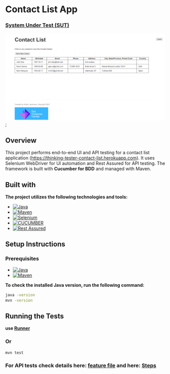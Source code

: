 # Contact List App

### [System Under Test (SUT)](https://thinking-tester-contact-list.herokuapp.com)
<img src="contacts.png" alt="sut.png" width="700"/>;

## Overview
This project performs end-to-end UI and API testing for a contact list application (https://thinking-tester-contact-list.herokuapp.com). It uses Selenium WebDriver for UI automation and Rest Assured for API testing. 
The framework is built with **Cucumber for BDD** and managed with Maven.


## Built with
**The project utilizes the following technologies and tools:**
* [![Java][Java]][java-url]
* [![Maven][Maven]][maven.url]
* [![Selenium][Selenium]][selenium-url]
* [![CUCUMBER][CUCUMBER]][CUCUMBER-URL]
* [![Rest Assured][Rest Assured]][restassured-url]

## Setup Instructions
### Prerequisites
* [![Java][Java]][java-url]
* [![Maven][Maven]][maven.url]

**To check the installed Java version, run the following command:**
```bash
java -version
mvn -version
```

## Running the Tests
**use [Runner](src/test/java/Runner.java)**

### Or

```bash
mvn test
```

### For API tests check details here: [feature file](src/test/resources/Features/API) and here: [Steps](src/test/java/StepDefinitions/API)




[Java]:https://img.shields.io/badge/Java23-ED8B00?style=for-the-badge&logo=openjdk&logoColor=white
[java-url]:https://www.oracle.com/java/technologies/javase/jdk23-archive-downloads.html
[Maven]:https://img.shields.io/badge/-maven-FFA500?style=for-the-badge&logo=maven&logoColor=white
[maven.url]: https://maven.apache.org/download.cgi
[Docker]:https://img.shields.io/badge/-docker-white?style=for-the-badge&logo=docker&logoColor=blue
[docker-url]:https://www.docker.com/products/docker-desktop/
[Selenium]: https://img.shields.io/badge/-selenium-CB02A?style=for-the-badge&logo=selenium&logoColor=white
[selenium-url]: https://www.selenium.dev/
[Rest Assured]: https://img.shields.io/badge/-rest%20assured-000000?style=for-the-badge&logo=restassured&logoColor=4CAF50
[restassured-url]:https://rest-assured.io/
[Cucumber]: https://camo.githubusercontent.com/788fbe630f1bafea0c87198f6e3e24e3f03eeef9899248581afc757f11ff5054/68747470733a2f2f696d672e736869656c64732e696f2f62616467652f437563756d6265722d3433423032413f7374796c653d666f722d7468652d6261646765266c6f676f3d637563756d626572266c6f676f436f6c6f723d7768697465
[CUCUMBER-URL]: https://cucumber.io/


